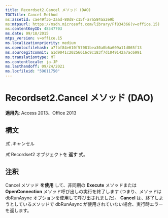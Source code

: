 ```yaml
---
title: Recordset2.Cancel メソッド (DAO)
TOCTitle: Cancel Method
ms:assetid: cae49f36-3aad-80d8-c15f-a7a584aa2e9b
ms:mtpsurl: https://msdn.microsoft.com/library/Ff834366(v=office.15)
ms:contentKeyID: 48547703
ms.date: 09/18/2015
mtps_version: v=office.15
ms.localizationpriority: medium
ms.openlocfilehash: a7fbf84e610f57081bea30a0b6a609a11d865f13
ms.sourcegitcommit: a1d9041c20256616c9c183f7d1049142a7ac6991
ms.translationtype: MT
ms.contentlocale: ja-JP
ms.lasthandoff: 09/24/2021
ms.locfileid: "59611750"
---
```

# <a name="recordset2cancel-method-dao"></a>Recordset2.Cancel メソッド (DAO)


**適用先**: Access 2013、Office 2013

## <a name="syntax"></a>構文

*式* .キャンセル

*式* Recordset2 オブジェクトを **返す** 式。

## <a name="remarks"></a>注釈

Cancel メソッド **を使用** して、非同期の **Execute** メソッドまたは **OpenConnection** メソッド呼び出しの実行を終了します (つまり、メソッドは dbRunAsync オプションを使用して呼び出されました)。 **Cancel** は、終了しようとしているメソッドで dbRunAsync が使用されていない場合、実行時エラーを返します。

